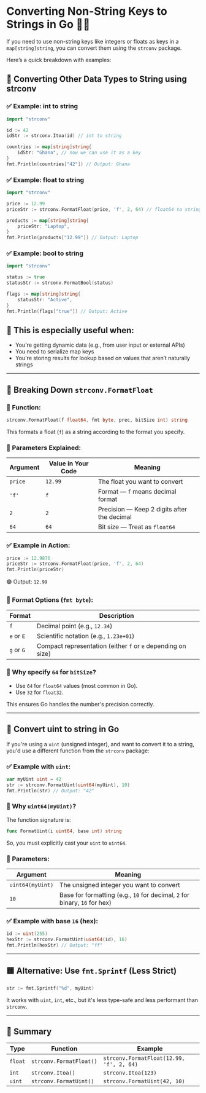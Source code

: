 # Converting Non-String Keys to Strings in Go 🧳🔄

If you need to use non-string keys like integers or floats as keys in a `map[string]string`, you can convert them using the `strconv` package.

Here’s a quick breakdown with examples:

## 🔄 Converting Other Data Types to String using strconv

### ✅ Example: int to string
```go
import "strconv"

id := 42
idStr := strconv.Itoa(id) // int to string

countries := map[string]string{
    idStr: "Ghana", // now we can use it as a key
}
fmt.Println(countries["42"]) // Output: Ghana
```

### ✅ Example: float to string
```go
import "strconv"

price := 12.99
priceStr := strconv.FormatFloat(price, 'f', 2, 64) // float64 to string

products := map[string]string{
    priceStr: "Laptop",
}
fmt.Println(products["12.99"]) // Output: Laptop
```

### ✅ Example: bool to string
```go
import "strconv"

status := true
statusStr := strconv.FormatBool(status)

flags := map[string]string{
    statusStr: "Active",
}
fmt.Println(flags["true"]) // Output: Active
```

## 🧠 This is especially useful when:
- You're getting dynamic data (e.g., from user input or external APIs)
- You need to serialize map keys
- You're storing results for lookup based on values that aren’t naturally strings

---

## 🧩 Breaking Down `strconv.FormatFloat`

### 📌 Function:
```go
strconv.FormatFloat(f float64, fmt byte, prec, bitSize int) string
```

This formats a float (`f`) as a string according to the format you specify.

### 🧩 Parameters Explained:
| Argument         | Value in Your Code | Meaning                           |
|------------------|--------------------|-----------------------------------|
| `price`          | `12.99`            | The float you want to convert     |
| `'f'`            | `f`                | Format — `f` means decimal format |
| `2`              | `2`                | Precision — Keep 2 digits after the decimal |
| `64`             | `64`               | Bit size — Treat as `float64`     |

### ✅ Example in Action:
```go
price := 12.9876
priceStr := strconv.FormatFloat(price, 'f', 2, 64)
fmt.Println(priceStr)
```

🟢 Output: `12.99`

### 🎯 Format Options (`fmt byte`):
| Format | Description                          |
|--------|--------------------------------------|
| `f`    | Decimal point (e.g., `12.34`)        |
| `e` or `E` | Scientific notation (e.g., `1.23e+01`) |
| `g` or `G` | Compact representation (either `f` or `e` depending on size) |

### 🧠 Why specify `64` for `bitSize`?
- Use `64` for `float64` values (most common in Go).
- Use `32` for `float32`.

This ensures Go handles the number's precision correctly.

---

## 🔁 Convert uint to string in Go

If you're using a `uint` (unsigned integer), and want to convert it to a string, you'd use a different function from the `strconv` package:

### ✅ Example with `uint`:
```go
var myUint uint = 42
str := strconv.FormatUint(uint64(myUint), 10)
fmt.Println(str) // Output: "42"
```

### 🧠 Why `uint64(myUint)`?
The function signature is:
```go
func FormatUint(i uint64, base int) string
```
So, you must explicitly cast your `uint` to `uint64`.

### 📌 Parameters:
| Argument         | Meaning                           |
|------------------|-----------------------------------|
| `uint64(myUint)` | The unsigned integer you want to convert |
| `10`             | Base for formatting (e.g., `10` for decimal, `2` for binary, `16` for hex) |

### ✅ Example with base `16` (hex):
```go
id := uint(255)
hexStr := strconv.FormatUint(uint64(id), 16)
fmt.Println(hexStr) // Output: "ff"
```

---

## 🟨 Alternative: Use `fmt.Sprintf` (Less Strict)
```go
str := fmt.Sprintf("%d", myUint)
```
It works with `uint`, `int`, etc., but it's less type-safe and less performant than `strconv`.

---

## 🚀 Summary
| Type   | Function               | Example                            |
|--------|------------------------|------------------------------------|
| `float`| `strconv.FormatFloat()` | `strconv.FormatFloat(12.99, 'f', 2, 64)` |
| `int`  | `strconv.Itoa()`        | `strconv.Itoa(123)`                |
| `uint` | `strconv.FormatUint()`  | `strconv.FormatUint(42, 10)`       |
